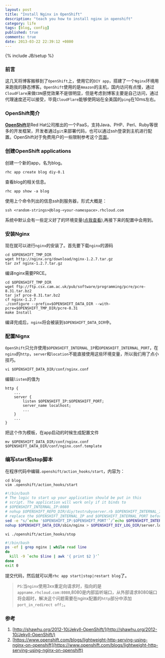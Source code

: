 ```yaml
---
layout: post
title: "Install Nginx in OpenShift"
description: "teach you how to install nginx in openshift"
category: life
tags: [blog, config]
published: true
comments: true
date: 2013-03-22 22:39:12 +0800
---
```

{% include JB/setup %}

### 前言
这几天将博客搬移到了`OpenShift`上，使用它的`DIY app`，搭建了一个`Nginx`环境用来跑我的静态博客。`OpenShift`使用的是`Amazon`的主机，国内访问有点慢，通过`CloudFlare`来做`CDN`感觉效果不是很明显，但是考虑到博客主要是自己访问，通过代理速度还可以接受，毕竟`CloudFlare`能够使网站在全美国的`ping`在10ms左右。

### OpenShift简介
[**OpenShift**](https://openshift.redhat.com)是Red Hat公司推出的一个PaaS，支持Java、PHP、Perl、Ruby等很多的开发框架，开发者通过`git`来部署代码，也可以通过ssh登录到主机进行配置。OpenShift对于免费用户的一些限制参考这个[页面](https://www.openshift.com/faq/how-many-applications-can-i-deploy-and-what-resource-limitations-would-they-have)。

<!--more-->

### 创建OpenShift applications
创建一个新的app，名为blog。

    rhc app create blog diy-0.1

查看blog的相关信息。

    rhc app show -a blog

使用上个命令列出的信息ssh到服务器，形式大概是：

    ssh <random-strings>@blog-<your-namespace>.rhcloud.com

系统中默认会有一些定义好了的环境变量([点我查看](https://www.openshift.com/page/openshift-environment-variables)),再接下来的配置中会用到。

### 安装Nginx
现在就可以进行`nginx`的安装了。首先要下载`nginx`的源码

    cd $OPENSHIFT_TMP_DIR
    wget http://nginx.org/download/nginx-1.2.7.tar.gz
    tar zxf nginx-1.2.7.tar.gz

编译nginx需要PRCE。

    cd $OPENSHIFT_TMP_DIR
    wget ftp://ftp.csx.cam.ac.uk/pub/software/programming/pcre/pcre-8.31.tar.bz2
    tar jxf prce-8.31.tar.bz2
    cf nginx-1.2.7
    ./configure --prefix=$OPENSHIFT_DATA_DIR --with-pcre=$OPENSHIFT_TMP_DIR/pcre-8.31
    make Install

编译完成后，`nginx`将会被装到`$OPENSHIFT_DATA_DIR`中。

### 配置Nignx
`OpenShift`只允许使用`$OPENSHIFT_INTERNAL_IP`和`OPENSHIFT_INTERNAL_PORT`，在`nginx`的`http`，`server`和`location`不能直接使用这些环境变量，所以我们用了点小技巧。

    vi $OPENSHIFT_DATA_DIR/conf/nginx.conf

编辑`listen`的值为

    http {
        ...
        server {
            listen $OPENSHIFT_IP:$OPENSHIFT_PORT;
            server_name localhost;
            ...
        }
        ...
    }

把这个作为模板，在app启动的时候生成配置文件

    mv $OPENSHIFT_DATA_DIR/conf/nginx.conf $OPENSHIFT_DATA_DIR/conf/nginx.conf.template

### 编写start和stop脚本
在程序代码中编辑`.openshift/action_hooks/start`，内容为：

    cd blog
    vim .openshift/action_hooks/start

```bash
#!/bin/bash
# The logic to start up your application should be put in this
# script. The application will work only if it binds to
# $OPENSHIFT_INTERNAL_IP:8080
# nohup $OPENSHIFT_REPO_DIR/diy/testrubyserver.rb $OPENSHIFT_INTERNAL_IP $OPENSHIFT_REPO_DIR/diy > $OPENSHIFT_DIY_LOG_DIR/server.log 2>&1 &
# replace the $OPENSHIFT_INTERNAL_IP and $OPENSHIFT_INTERNAL_PORT before starting up the server
sed -e "s/`echo '$OPENSHIFT_IP:$OPENSHIFT_PORT'`/`echo $OPENSHIFT_INTERNAL_IP:$OPENSHIFT_INTERNAL_PORT`/" $OPENSHIFT_DATA_DIR/conf/nginx.conf.template > $OPENSHIFT_DATA_DIR/conf/nginx.conf
nohup $OPENSHIFT_DATA_DIR/sbin/nginx > $OPENSHIFT_DIY_LOG_DIR/server.log 2>&1 &
```
    
    vi ./openshift/action_hooks/stop

```bash
#!/bin/bash
ps -ef | grep nginx | while read line
do
  kill -9 `echo $line | awk '{ print $2 }'`
done
exit 0
```

提交代码，然后就可以用`rhc app start|stop|restart blog`了。

>`PS`:当`nginx`使用3xx重定向请求时，指向的是`appname.rhcloud.com:8080`,8080是内部监听端口，从外部请求8080端口将会超时，解决这个问题需要在nginx配置的`http`部分中添加`port_in_redirect off;`。

### 参考
1. [http://shawhu.org/2012-10/Jekyll-OpenShift/](http://shawhu.org/2012-10/Jekyll-OpenShift/)
2. [https://www.openshift.com/blogs/lightweight-http-serving-using-nginx-on-openshift](https://www.openshift.com/blogs/lightweight-http-serving-using-nginx-on-openshift)

